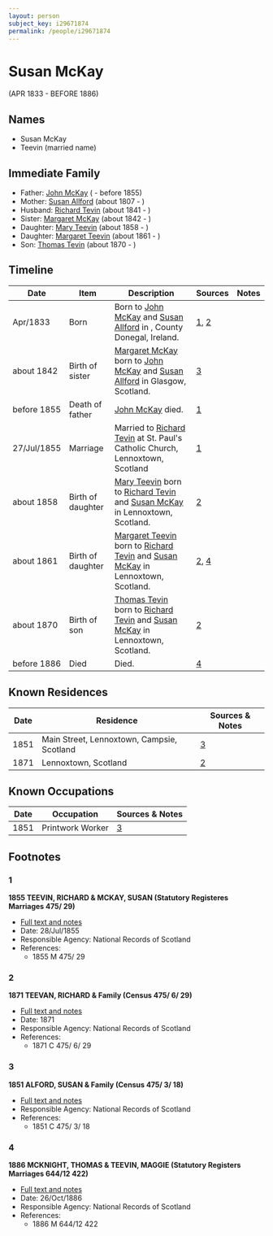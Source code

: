```yaml
---
layout: person
subject_key: i29671874
permalink: /people/i29671874
---
```


# Susan McKay
(APR 1833 - BEFORE 1886)

## Names

* Susan McKay
* Teevin (married name)

## Immediate Family

* Father: [John McKay](./@25989156@-john-mckay-b-d1855.md) ( - before 1855)
* Mother: [Susan Allford](./@24534213@-susan-allford-b1807-d.md) (about 1807 - )
* Husband: [Richard Tevin](./@65007133@-richard-tevin-b1841-d.md) (about 1841 - )
* Sister: [Margaret McKay](./@76218830@-margaret-mckay-b1842-d.md) (about 1842 - )
* Daughter: [Mary Teevin](./@39463713@-mary-teevin-b1858-d.md) (about 1858 - )
* Daughter: [Margaret Teevin](./@7753096@-margaret-teevin-b1861-d.md) (about 1861 - )
* Son: [Thomas Tevin](./@81418416@-thomas-tevin-b1870-d.md) (about 1870 - )

## Timeline

Date | Item | Description | Sources | Notes
---|---|---|---|---
Apr/1833 | Born | Born to [John McKay](./@25989156@-john-mckay-b-d1855.md) and [Susan Allford](./@24534213@-susan-allford-b1807-d.md) in , County Donegal, Ireland. | [1](#1), [2](#2) | 
about 1842 | Birth of sister | [Margaret McKay](./@76218830@-margaret-mckay-b1842-d.md) born to [John McKay](./@25989156@-john-mckay-b-d1855.md) and [Susan Allford](./@24534213@-susan-allford-b1807-d.md) in Glasgow, Scotland. | [3](#3) | 
before 1855 | Death of father | [John McKay](./@25989156@-john-mckay-b-d1855.md) died. | [1](#1) | 
27/Jul/1855 | Marriage | Married to [Richard Tevin](./@65007133@-richard-tevin-b1841-d.md) at St. Paul's Catholic Church, Lennoxtown, Scotland | [1](#1) | 
about 1858 | Birth of daughter | [Mary Teevin](./@39463713@-mary-teevin-b1858-d.md) born to [Richard Tevin](./@65007133@-richard-tevin-b1841-d.md) and [Susan McKay](./@29671874@-susan-mckay-b1833-4-d1886.md) in Lennoxtown, Scotland. | [2](#2) | 
about 1861 | Birth of daughter | [Margaret Teevin](./@7753096@-margaret-teevin-b1861-d.md) born to [Richard Tevin](./@65007133@-richard-tevin-b1841-d.md) and [Susan McKay](./@29671874@-susan-mckay-b1833-4-d1886.md) in Lennoxtown, Scotland. | [2](#2), [4](#4) | 
about 1870 | Birth of son | [Thomas Tevin](./@81418416@-thomas-tevin-b1870-d.md) born to [Richard Tevin](./@65007133@-richard-tevin-b1841-d.md) and [Susan McKay](./@29671874@-susan-mckay-b1833-4-d1886.md) in Lennoxtown, Scotland. | [2](#2) | 
before 1886 | Died | Died. | [4](#4) | 

## Known Residences

Date | Residence | Sources & Notes
---|---|---
1851 | Main Street, Lennoxtown, Campsie, Scotland | [3](#3)
1871 | Lennoxtown, Scotland | [2](#2)

## Known Occupations

Date | Occupation | Sources & Notes
---|---|---
1851 | Printwork Worker | [3](#3)

## Footnotes

### 1

**1855 TEEVIN, RICHARD & MCKAY, SUSAN (Statutory Registeres Marriages 475/ 29)**

* [Full text and notes](../sources/@12189547@-1855-teevin,-richard-&-mckay,-susan-statutory-registeres-marriages-475-29-.md)
* Date: 28/Jul/1855
* Responsible Agency: National Records of Scotland
* References: 
  * 1855 M 475/ 29

### 2

**1871 TEEVAN, RICHARD & Family (Census 475/ 6/ 29)**

* [Full text and notes](../sources/@72260298@-1871-teevan,-richard-&-family-census-475-6-29-.md)
* Date: 1871
* Responsible Agency: National Records of Scotland
* References: 
  * 1871 C 475/ 6/ 29

### 3

**1851 ALFORD, SUSAN & Family (Census 475/ 3/ 18)**

* [Full text and notes](../sources/@79116251@-1851-alford,-susan-&-family-census-475-3-18-.md)
* Responsible Agency: National Records of Scotland
* References: 
  * 1851 C 475/ 3/ 18

### 4

**1886 MCKNIGHT, THOMAS & TEEVIN, MAGGIE (Statutory Registers Marriages 644/12 422)**

* [Full text and notes](../sources/@45397776@-1886-mcknight,-thomas-&-teevin,-maggie-statutory-registers-marriages-644-12-422-.md)
* Date: 26/Oct/1886
* Responsible Agency: National Records of Scotland
* References: 
  * 1886 M 644/12 422

